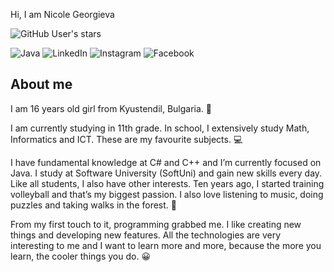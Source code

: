 Hi, I am Nicole Georgieva

![GitHub User's stars](https://img.shields.io/github/stars/NicoleNG18?style=social)

![Java](https://img.shields.io/badge/java-orange?style=for-the-badge&logo=java&logoColor=white)
![LinkedIn](https://img.shields.io/badge/LinkedIn-blue?style=for-the-badge&logo=LinkedIn&logoColor=white)
![Instagram](https://img.shields.io/badge/instagram-purple?style=for-the-badge&logo=instagram&logoColor=white)
![Facebook](https://img.shields.io/badge/facebook-blue?style=for-the-badge&logo=facebook&logoColor=white)

About me
-------------------------------------------------------------------------------------------------------------------------------------------------------------------

I am 16 years old girl from Kyustendil, Bulgaria. :woman:

I am currently studying in 11th grade.  In school, I extensively study Math, Informatics and ICT. These are 
my favourite subjects. 💻

I have fundamental knowledge at C# and C++ and I’m currently focused on Java. I study at Software University (SoftUni) and gain new skills every day.
Like all students, I also have other interests. Ten years ago, I started training volleyball and that’s my biggest passion. I also love listening to music, doing puzzles and taking walks in the forest. :musical_score:

From my first touch to it, programming grabbed me. I like creating new things and developing new features. All the technologies are very interesting to me and I want to learn more and more, because the more you learn, the cooler things you do. :grinning:

